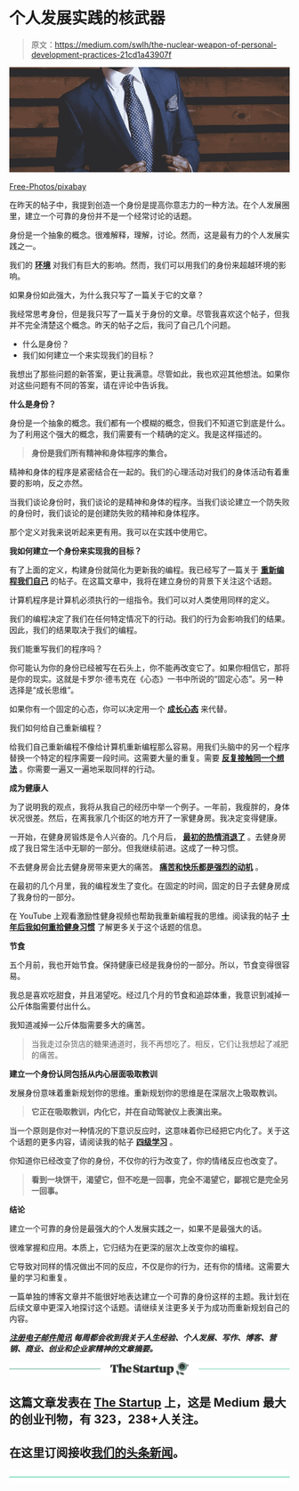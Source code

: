 # 个人发展实践的核武器

> 原文：<https://medium.com/swlh/the-nuclear-weapon-of-personal-development-practices-21cd1a43907f>

![](img/fb728547e5e0a441ad4ed7f10176a987.png)

[Free-Photos/pixabay](https://pixabay.com/en/business-suit-business-man-690048/)

在昨天的帖子中，我提到创造一个身份是提高你意志力的一种方法。在个人发展圈里，建立一个可靠的身份并不是一个经常讨论的话题。

身份是一个抽象的概念。很难解释，理解，讨论。然而，这是最有力的个人发展实践之一。

我们的 [**环境**](https://ideavisionaction.com/personal-development/how-to-create-an-environment-for-success/) 对我们有巨大的影响。然而，我们可以用我们的身份来超越环境的影响。

如果身份如此强大，为什么我只写了一篇关于它的文章？

我经常思考身份，但是我只写了一篇关于身份的文章。尽管我喜欢这个帖子，但我并不完全清楚这个概念。昨天的帖子之后，我问了自己几个问题。

*   什么是身份？
*   我们如何建立一个来实现我们的目标？

我想出了那些问题的新答案，更让我满意。尽管如此，我也欢迎其他想法。如果你对这些问题有不同的答案，请在评论中告诉我。

**什么是身份？**

身份是一个抽象的概念。我们都有一个模糊的概念，但我们不知道它到底是什么。为了利用这个强大的概念，我们需要有一个精确的定义。我是这样描述的。

> **身份是我们所有精神和身体程序的集合。**

精神和身体的程序是紧密结合在一起的。我们的心理活动对我们的身体活动有着重要的影响，反之亦然。

当我们谈论身份时，我们谈论的是精神和身体的程序。当我们谈论建立一个防失败的身份时，我们谈论的是创建防失败的精神和身体程序。

那个定义对我来说听起来更有用。我可以在实践中使用它。

**我如何建立一个身份来实现我的目标？**

有了上面的定义，构建身份就简化为更新我的编程。我已经写了一篇关于 [**重新编程我们自己**](https://ideavisionaction.com/personal-development/what-we-can-learn-from-a-program-that-reprograms-itself/) 的帖子。在这篇文章中，我将在建立身份的背景下关注这个话题。

计算机程序是计算机必须执行的一组指令。我们可以对人类使用同样的定义。

我们的编程决定了我们在任何特定情况下的行动。我们的行为会影响我们的结果。因此，我们的结果取决于我们的编程。

我们能重写我们的程序吗？

你可能认为你的身份已经被写在石头上，你不能再改变它了。如果你相信它，那将是你的现实。这就是卡罗尔·德韦克在《心态》一书中所说的“固定心态”。另一种选择是“成长思维”。

如果你有一个固定的心态，你可以决定用一个 [**成长心态**](https://ideavisionaction.com/motivation/the-fundamental-principle-of-personal-development/) 来代替。

我们如何给自己重新编程？

给我们自己重新编程不像给计算机重新编程那么容易。用我们头脑中的另一个程序替换一个特定的程序需要一段时间。这需要大量的重复。需要 [**反复接触同一个想法**](https://ideavisionaction.com/personal-development/how-to-learn-something-for-life-and-make-it-a-part-of-your-functional-knowledge/) 。你需要一遍又一遍地采取同样的行动。

**成为健康人**

为了说明我的观点，我将从我自己的经历中举一个例子。一年前，我瘦胖的，身体状况很差。然后，在离我家几个街区的地方开了一家健身房。我决定变得健康。

一开始，在健身房锻炼是令人兴奋的。几个月后， [**最初的热情消退了**](https://ideavisionaction.com/entrepreneurship/how-to-go-through-a-dip-when-your-initial-enthusiasm-fades/) 。去健身房成了我日常生活中无聊的一部分。但我继续前进。这成了一种习惯。

不去健身房会比去健身房带来更大的痛苦。 [**痛苦和快乐都是强烈的动机**](https://ideavisionaction.com/personal-development/the-principle-that-explains-all-human-behavior/) 。

在最初的几个月里，我的编程发生了变化。在固定的时间，固定的日子去健身房成了我身份的一部分。

在 YouTube 上观看激励性健身视频也帮助我重新编程我的思维。阅读我的帖子 [**十年后我如何重拾健身习惯**](https://ideavisionaction.com/personal-development/how-i-picked-up-the-gym-habit-again-after-a-decade/) 了解更多关于这个话题的信息。

**节食**

五个月前，我也开始节食。保持健康已经是我身份的一部分。所以，节食变得很容易。

我总是喜欢吃甜食，并且渴望吃。经过几个月的节食和追踪体重，我意识到减掉一公斤体脂需要付出什么。

我知道减掉一公斤体脂需要多大的痛苦。

> 当我走过杂货店的糖果通道时，我不再想吃了。相反，它们让我想起了减肥的痛苦。

**建立一个身份认同包括从内心层面吸取教训**

发展身份意味着重新规划你的思维。重新规划你的思维是在深层次上吸取教训。

> **它正在吸取教训，内化它，并在自动驾驶仪上表演出来。**

当一个原则是你对一种情况的下意识反应时，这意味着你已经把它内化了。关于这个话题的更多内容，请阅读我的帖子 [**四级学习**](https://ideavisionaction.com/personal-development/four-levels-of-learning/) 。

你知道你已经改变了你的身份，不仅你的行为改变了，你的情绪反应也改变了。

> **看到一块饼干，渴望它，但不吃是一回事，完全不渴望它，鄙视它是完全另一回事。**

**结论**

建立一个可靠的身份是最强大的个人发展实践之一，如果不是最强大的话。

很难掌握和应用。本质上，它归结为在更深的层次上改变你的编程。

它导致对同样的情况做出不同的反应，不仅是你的行为，还有你的情绪。这需要大量的学习和重复。

一篇单独的博客文章并不能很好地表达建立一个可靠的身份这样的主题。我计划在后续文章中更深入地探讨这个话题。请继续关注更多关于为成功而重新规划自己的内容。

[***注册电子邮件简讯***](https://ideavisionaction.com/email-newsletter/) ***每周都会收到我关于人生经验、个人发展、写作、博客、营销、商业、创业和企业家精神的文章摘要。***

[![](img/308a8d84fb9b2fab43d66c117fcc4bb4.png)](https://medium.com/swlh)

## 这篇文章发表在 [The Startup](https://medium.com/swlh) 上，这是 Medium 最大的创业刊物，有 323，238+人关注。

## 在这里订阅接收[我们的头条新闻](http://growthsupply.com/the-startup-newsletter/)。

[![](img/b0164736ea17a63403e660de5dedf91a.png)](https://medium.com/swlh)